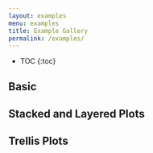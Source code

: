 ```yaml
---
layout: examples
menu: examples
title: Example Gallery
permalink: /examples/
---
```


* TOC
{:toc}

## Basic

<div class="gallery" data-gallery-group="Basic"></div>

## Stacked and Layered Plots

<div class="gallery" data-gallery-group="Stack"></div>

## Trellis Plots

<div class="gallery" data-gallery-group="Trellis"></div>
